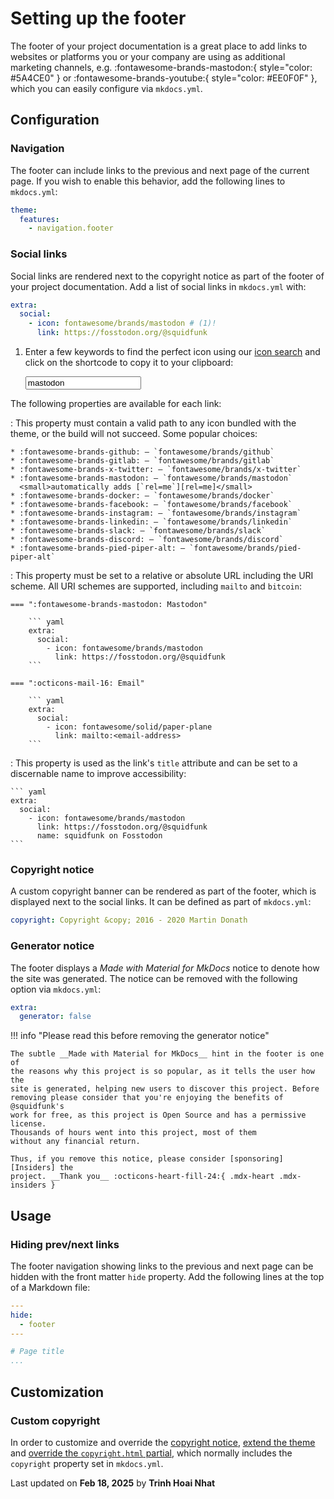 # Setting up the footer

The footer of your project documentation is a great place to add links to
websites or platforms you or your company are using as additional marketing
channels, e.g. :fontawesome-brands-mastodon:{ style="color: #5A4CE0" } or
:fontawesome-brands-youtube:{ style="color: #EE0F0F" }, which you can easily
configure via `mkdocs.yml`.

## Configuration

### Navigation

<!-- md:version 9.0.0 -->
<!-- md:feature -->

The footer can include links to the previous and next page of the current page.
If you wish to enable this behavior, add the following lines to `mkdocs.yml`:

``` yaml
theme:
  features:
    - navigation.footer
```

### Social links

<!-- md:version 1.0.0 -->
<!-- md:default none -->

Social links are rendered next to the copyright notice as part of the
footer of your project documentation. Add a list of social links in `mkdocs.yml`
with:

``` yaml
extra:
  social:
    - icon: fontawesome/brands/mastodon # (1)!
      link: https://fosstodon.org/@squidfunk
```

1.  Enter a few keywords to find the perfect icon using our [icon search] and
    click on the shortcode to copy it to your clipboard:

    <div class="mdx-iconsearch" data-mdx-component="iconsearch">
      <input class="md-input md-input--stretch mdx-iconsearch__input" placeholder="Search icon" data-mdx-component="iconsearch-query" value="mastodon" />
      <div class="mdx-iconsearch-result" data-mdx-component="iconsearch-result" data-mdx-mode="file">
        <div class="mdx-iconsearch-result__meta"></div>
        <ol class="mdx-iconsearch-result__list"></ol>
      </div>
    </div>

The following properties are available for each link:

<!-- md:option social.icon -->

:   <!-- md:default none --> <!-- md:flag required -->
    This property must contain a valid path to any icon bundled with the theme,
    or the build will not succeed. Some popular choices:

    * :fontawesome-brands-github: – `fontawesome/brands/github`
    * :fontawesome-brands-gitlab: – `fontawesome/brands/gitlab`
    * :fontawesome-brands-x-twitter: – `fontawesome/brands/x-twitter`
    * :fontawesome-brands-mastodon: – `fontawesome/brands/mastodon`
      <small>automatically adds [`rel=me`][rel=me]</small>
    * :fontawesome-brands-docker: – `fontawesome/brands/docker`
    * :fontawesome-brands-facebook: – `fontawesome/brands/facebook`
    * :fontawesome-brands-instagram: – `fontawesome/brands/instagram`
    * :fontawesome-brands-linkedin: – `fontawesome/brands/linkedin`
    * :fontawesome-brands-slack: – `fontawesome/brands/slack`
    * :fontawesome-brands-discord: – `fontawesome/brands/discord`
    * :fontawesome-brands-pied-piper-alt: – `fontawesome/brands/pied-piper-alt`

<!-- md:option social.link -->

:   <!-- md:default none --> <!-- md:flag required -->
    This property must be set to a relative or absolute URL including the URI
    scheme. All URI schemes are supported, including `mailto` and `bitcoin`:

    === ":fontawesome-brands-mastodon: Mastodon"

        ``` yaml
        extra:
          social:
            - icon: fontawesome/brands/mastodon
              link: https://fosstodon.org/@squidfunk
        ```

    === ":octicons-mail-16: Email"

        ``` yaml
        extra:
          social:
            - icon: fontawesome/solid/paper-plane
              link: mailto:<email-address>
        ```

<!-- md:option social.name -->

:   <!-- md:default _domain name from_ `link`_, if available_ -->
    This property is used as the link's `title` attribute and can be set to a
    discernable name to improve accessibility:

    ``` yaml
    extra:
      social:
        - icon: fontawesome/brands/mastodon
          link: https://fosstodon.org/@squidfunk
          name: squidfunk on Fosstodon
    ```

  [icon search]: ../reference/icons-emojis.md#search
  [rel=me]: https://docs.joinmastodon.org/user/profile/#verification

### Copyright notice

<!-- md:version 0.1.0 -->
<!-- md:default none -->

A custom copyright banner can be rendered as part of the footer, which is
displayed next to the social links. It can be defined as part of `mkdocs.yml`:

``` yaml
copyright: Copyright &copy; 2016 - 2020 Martin Donath
```

### Generator notice

<!-- md:version 7.3.0 -->
<!-- md:default `true` -->

The footer displays a _Made with Material for MkDocs_ notice to denote how
the site was generated. The notice can be removed with the following option
via `mkdocs.yml`:

``` yaml
extra:
  generator: false
```

!!! info "Please read this before removing the generator notice"

    The subtle __Made with Material for MkDocs__ hint in the footer is one of
    the reasons why this project is so popular, as it tells the user how the
    site is generated, helping new users to discover this project. Before
    removing please consider that you're enjoying the benefits of @squidfunk's
    work for free, as this project is Open Source and has a permissive license.
    Thousands of hours went into this project, most of them
    without any financial return.

    Thus, if you remove this notice, please consider [sponsoring][Insiders] the
    project. __Thank you__ :octicons-heart-fill-24:{ .mdx-heart .mdx-insiders }

  [Insiders]: ../insiders/index.md

## Usage

### Hiding prev/next links

The footer navigation showing links to the previous and next page can be hidden
with the front matter `hide` property. Add the following lines at the top of a
Markdown file:

``` yaml
---
hide:
  - footer
---

# Page title
...
```

## Customization

### Custom copyright

<!-- md:version 8.0.0 -->
<!-- md:flag customization -->

In order to customize and override the [copyright notice], [extend the theme]
and [override the `copyright.html` partial][overriding partials], which normally
includes the `copyright` property set in `mkdocs.yml`.

  [copyright notice]: #copyright-notice
  [generator notice]: #generator-notice
  [extend the theme]: ../customization.md#extending-the-theme
  [overriding partials]: ../customization.md#overriding-partials




<div class="last-updated">Last updated on <strong>Feb 18, 2025</strong> by <strong>Trinh Hoai Nhat</strong></div>
